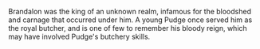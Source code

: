 Brandalon was the king of an unknown realm, infamous for the bloodshed and carnage that occurred under him. A young  Pudge once served him as the royal butcher, and is one of few to remember his bloody reign, which may have involved Pudge's butchery skills.
